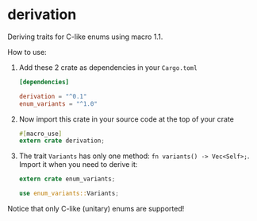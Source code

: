 # derivation
Deriving traits for C-like enums using macro 1.1.

How to use:

1. Add these 2 crate as dependencies in your `Cargo.toml`

   ```toml
   [dependencies]
   
   derivation = "^0.1"
   enum_variants = "^1.0"
   ```

2. Now import this crate in your source code at the top of your crate

   ```rust
   #[macro_use]
   extern crate derivation;
   ```
   
3. The trait `Variants` has only one method: `fn variants() -> Vec<Self>;`.
   Import it when you need to derive it:

   ```rust
   extern crate enum_variants;
   
   use enum_variants::Variants;
   ```

Notice that only C-like (unitary) enums are supported!
